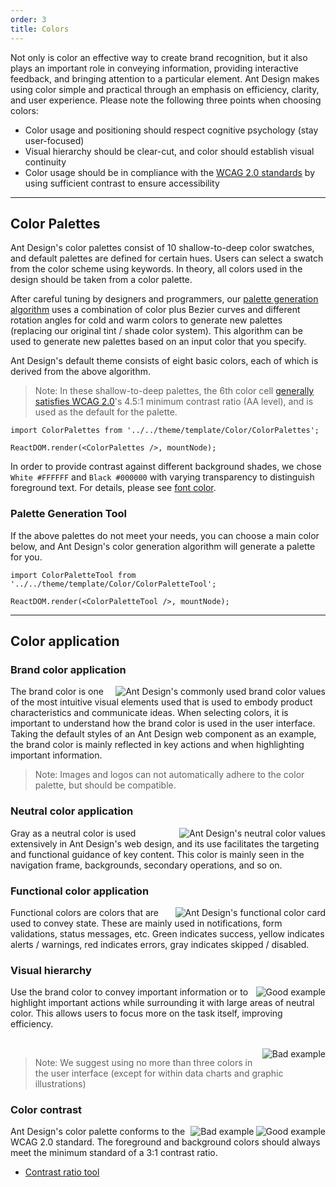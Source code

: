 ```yaml
---
order: 3
title: Colors
---
```


Not only is color an effective way to create brand recognition, but it also plays an important role in conveying information, providing interactive feedback, and bringing attention to a particular element. Ant Design makes using color simple and practical through an emphasis on efficiency, clarity, and user experience. Please note the following three points when choosing colors:

- Color usage and positioning should respect cognitive psychology (stay user-focused)
- Visual hierarchy should be clear-cut, and color should establish visual continuity
- Color usage should be in compliance with the [WCAG 2.0 standards](https://www.w3.org/WAI/WCAG20/glance/ "Web Content Accessibility Guidelines") by using sufficient contrast to ensure accessibility

---

## Color Palettes

Ant Design's color palettes consist of 10 shallow-to-deep color swatches, and default palettes are defined for certain hues. Users can select a swatch from the color scheme using keywords. In theory, all colors used in the design should be taken from a color palette.

After careful tuning by designers and programmers, our [palette generation algorithm](https://github.com/ant-design/ant-design/blob/734beb84ffc3f0469fbae1566aa8450f966cb261/components/style/color/colorPalette.less) uses a combination of color plus Bezier curves and different rotation angles for cold and warm colors to generate new palettes (replacing our original tint / shade color system). This algorithm can be used to generate new palettes based on an input color that you specify.

Ant Design's default theme consists of eight basic colors, each of which is derived from the above algorithm.

> Note: In these shallow-to-deep palettes, the 6th color cell [generally satisfies WCAG 2.0](https://leaverou.github.io/contrast-ratio/)'s 4.5:1 minimum contrast ratio (AA level), and is used as the default for the palette.

`````__react
import ColorPalettes from '../../theme/template/Color/ColorPalettes';

ReactDOM.render(<ColorPalettes />, mountNode);
`````

In order to provide contrast against different background shades, we chose `White #FFFFFF` and `Black #000000` with varying transparency to distinguish foreground text. For details, please see [font color](/docs/spec/font#font-color).

### Palette Generation Tool

If the above palettes do not meet your needs, you can choose a main color below, and Ant Design's color generation algorithm will generate a palette for you.

`````__react
import ColorPaletteTool from '../../theme/template/Color/ColorPaletteTool';

ReactDOM.render(<ColorPaletteTool />, mountNode);
`````

---

## Color application

### Brand color application

<img class="preview-img no-padding" align="right" src="https://zos.alipayobjects.com/rmsportal/lVKfKMuLmaTlnTDitPEJ.png" alt="Ant Design's commonly used brand color values">

The brand color is one of the most intuitive visual elements used that is used to embody product characteristics and communicate ideas. When selecting colors, it is important to understand how the brand color is used in the user interface. Taking the default styles of an Ant Design web component as an example, the brand color is mainly reflected in key actions and when highlighting important information.

> Note: Images and logos can not automatically adhere to the color palette, but should be compatible.

### Neutral color application

<img class="preview-img no-padding" align="right" src="https://zos.alipayobjects.com/rmsportal/AmXwsVOWrLxDfwLNlyvL.png" alt="Ant Design's neutral color values">

Gray as a neutral color is used extensively in Ant Design's web design, and its use facilitates the targeting and functional guidance of key content. This color is mainly seen in the navigation frame, backgrounds, secondary operations, and so on.

### Functional color application

<img class="preview-img no-padding" align="right" src="https://zos.alipayobjects.com/rmsportal/mewwdThVwyTQzpZQtYXw.png" alt="Ant Design's functional color card">

Functional colors are colors that are used to convey state. These are mainly used in notifications, form validations, status messages, etc. Green indicates success, yellow indicates alerts / warnings, red indicates errors, gray indicates skipped / disabled.

### Visual hierarchy

<img class="preview-img no-padding good" align="right" src="https://zos.alipayobjects.com/rmsportal/ADUfVlZwjziJRUQSMbMt.png" alt="Good example" description="Guide the user's line of sight through brand color">

Use the brand color to convey important information or to highlight important actions while surrounding it with large areas of neutral color. This allows users to focus more on the task itself, improving efficiency.

<br />

<img class="preview-img no-padding bad" align="right" src="https://zos.alipayobjects.com/rmsportal/RmSDSeAAYphuiDFszIMa.png" alt="Bad example" description="Avoid using too many colors or colors in large areas">

> Note: We suggest using no more than three colors in the user interface (except for within data charts and graphic illustrations)

### Color contrast

<img class="preview-img no-padding good" align="right" src="https://zos.alipayobjects.com/rmsportal/jeyvhMIQgoPUotNerRGy.png" alt="Good example">
<img class="preview-img no-padding bad" align="right" src="https://zos.alipayobjects.com/rmsportal/ppdlrVnFCsYVicjDrnzi.png" alt="Bad example" description="When the contrast is less than 3:1, it becomes difficult to read">

Ant Design's color palette conforms to the WCAG 2.0 standard. The foreground and background colors should always meet the minimum standard of a 3:1 contrast ratio.

- [Contrast ratio tool](https://leaverou.github.io/contrast-ratio/#%23454545-on-%23fff)
